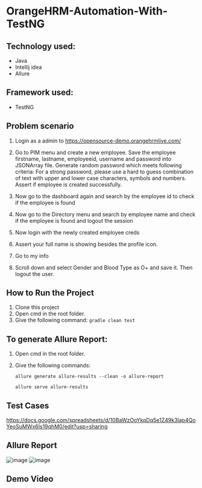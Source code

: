# OrangeHRM-Automation-With-TestNG

## Technology used:
- Java
- Intellij idea
- Allure

## Framework used:
  - TestNG

## Problem scenario 
1. Login as a admin to https://opensource-demo.orangehrmlive.com/
2. Go to PIM menu and create a new employee. Save the employee firstname, lastname, employeeid, username and password into JSONArray file. Generate random password which meets following criteria:
For a strong password, please use a hard to guess combination of text with upper and lower case characters, symbols and numbers. Assert if employee is created successfully.

3. Now go to the dashboard again and search by the employee id to check if the employee is found
4. Now go to the Directory menu and search by employee name and check if the employee is found and logout the session
5. Now login with the newly created employee creds
6. Assert your full name is showing besides the profile icon.
7. Go to my info
8. Scroll down and select Gender and Blood Type as O+ and save it. Then logout the user.

## How to Run the Project
1. Clone this project
2. Open cmd in the root folder.
3. Give the following command:  ````gradle clean test````

## To generate Allure Report:
1. Open cmd in the root folder.
2. Give the following commands:
   
   ````allure generate allure-results --clean -o allure-report````
   
   ````allure serve allure-results````
## Test Cases 
https://docs.google.com/spreadsheets/d/10BaWzOoYkqDq5e1Z49k3lap4QoYeoSuMWx6Is19qhM0/edit?usp=sharing
## Allure Report
![image](https://github.com/user-attachments/assets/6a8e8274-d5c0-4d4c-9c60-42386e75bce3)
![image](https://github.com/user-attachments/assets/25c120c3-1333-4712-b5cc-fdfc4ea2b581)


## Demo Video
